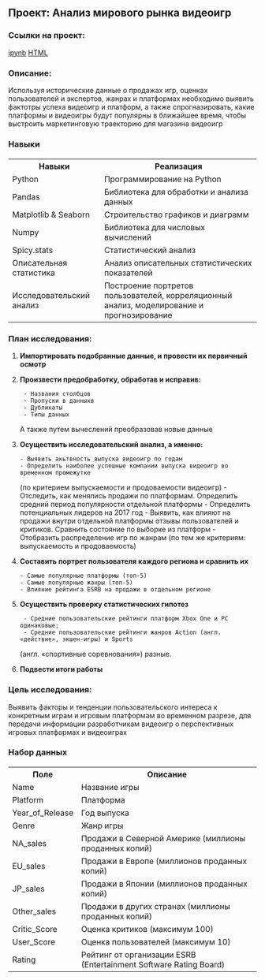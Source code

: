 ## Проект: Анализ мирового рынка видеоигр 

   ### Ссылки на проект:
   [ipynb](https://github.com/VanessI11/MyPortfolio/blob/main/Game%20Platforms%20/games.ipynb)
   [HTML](https://disk.yandex.ru/d/7czl6buxz0FcAw)

### Описание: 
Используя исторические данные о продажах игр, оценках пользователей и экспертов, жанрах и платформах необходимо выявить фактотры успеха видеоигр и платформ, а также спрогназировать, какие платформы и видеоигры будут популярны в ближайшее время, чтобы выстроить маркетинговую траекторию для магазина видеоигр

### Навыки
<table style="margin-top:20px;">
  <tr>
    <th>Навыки</th>
    <th>Реализация</th>
  </tr>
  <tr>
    <td>Python</td>
    <td>Программирование на Python</td>
  </tr>
  <tr>
    <td>Pandas</td>
    <td>Библиотека для обработки и анализа данных</td>
  </tr>
  <tr>
    <td>Matplotlib & Seaborn</td>
    <td>Строительство графиков и диаграмм</td>
  </tr>
  <tr>
    <td>Numpy</td>
    <td>Библиотека для числовых вычислений</td>
  </tr>
  <tr>
    <td>Spicy.stats</td>
    <td>Статистический анализ</td>
  </tr>
  <tr>
    <td>Описательная статистика</td>
    <td>Анализ описательных статистических показателей</td>
  </tr>
  <tr>
    <td>Исследовательский анализ</td>
    <td>Построение портретов пользователей, корреляционный анализ, моделирование и прогнозирование</td>
  </tr>
</table>


### План исследования: 

1) <strong> Импортировать подобранные данные, и  провести их первичный осмотр </strong>

2) <strong> Произвести предобработку, обработав и исправив: </strong>
    
        - Названия столбцов
        - Пропуски в данныхв
        - Дубликаты 
        - Типы данных
   А также путем вычеслений преобразовав новые данные 
        
3) <strong> Осуществить исследовательский анализ, а именно: </strong>

       - Выявить акьтвность выпуска видеоигр по годам
       - Определить наиболее успешные компании выпуска видеоигр во временном промежутке
   (по критерием выпускаемости и продоваемости видеоигр)
       - Отследить, как менялись продажи по платформам. Определить средний период популярности отдельной платформы
       - Определить потенциальных лидеров на 2017 год 
       - Выявить, как влияют на продажи внутри отдельной платформы отзывы пользователей и критиков.
   Сравнить состояние по выборке из платформ 
       - Отобразить распределение игр по жанрам (по тем же критериям: выпускаемость и продоваемость)
       
4) <strong> Составить портрет пользователя каждого региона и сравнить их </strong>
 
       - Самые популярные платформы (топ-5)
       - Самые популярные жанры (топ-5)
       - Влияние рейтинга ESRB на продажи в отдельном регионе

5) <strong> Осуществить проверку статистических гипотез </strong>

        - Средние пользовательские рейтинги платформ Xbox One и PC одинаковые;
        - Средние пользовательские рейтинги жанров Action (англ. «действие», экшен-игры) и Sports
   (англ. «спортивные соревнования») разные.

7) <strong> Подвести итоги работы </strong>
       
### Цель исследования: 
Выявить факторы и тенденции пользовательского интереса к конкретным играм и игровым платформам во временном разрезе, для передачи информации разработчикам видеоигр о перспективных игровых платформах и видеоиграх

### Набор данных
<table style="margin-top:20px;">
  <tr>
    <th>Поле</th>
    <th>Описание</th>
  </tr>
  <tr>
    <td>Name</td>
    <td>Название игры</td>
  </tr>
  <tr>
    <td>Platform</td>
    <td>Платформа</td>
  </tr>
  <tr>
    <td>Year_of_Release</td>
    <td>Год выпуска</td>
  </tr>
  <tr>
    <td>Genre</td>
    <td>Жанр игры</td>
  </tr>
  <tr>
    <td>NA_sales</td>
    <td>Продажи в Северной Америке (миллионы проданных копий)</td>
  </tr>
  <tr>
    <td>EU_sales</td>
    <td>Продажи в Европе (миллионов проданных копий)</td>
  </tr>
  <tr>
    <td>JP_sales</td>
    <td>Продажи в Японии (миллионов проданных копий)</td>
  </tr>
  <tr>
    <td>Other_sales</td>
    <td>Продажи в других странах (миллионы проданных копий)</td>
  </tr>
  <tr>
    <td>Critic_Score</td>
    <td>Оценка критиков (максимум 100)</td>
  </tr>
  <tr>
    <td>User_Score</td>
    <td>Оценка пользователей (максимум 10)</td>
  </tr>
  <tr>
    <td>Rating</td>
    <td>Рейтинг от организации ESRB (Entertainment Software Rating Board)</td>
  </tr>
</table>
